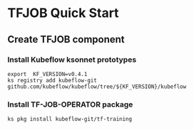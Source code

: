 # TFJOB Quick Start

## Create TFJOB component
### Install Kubeflow ksonnet prototypes
```
export  KF_VERSION=v0.4.1
ks registry add kubeflow-git github.com/kubeflow/kubeflow/tree/${KF_VERSION}/kubeflow
```

### Install TF-JOB-OPERATOR package
```
ks pkg install kubeflow-git/tf-training
```

